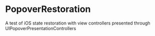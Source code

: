 # PopoverRestoration
A test of iOS state restoration with view controllers presented through UIPopoverPresentationControllers
